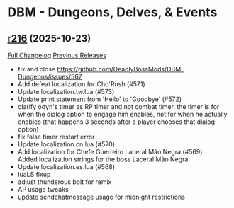 # DBM - Dungeons, Delves, & Events

## [r216](https://github.com/DeadlyBossMods/DBM-Dungeons/tree/r216) (2025-10-23)
[Full Changelog](https://github.com/DeadlyBossMods/DBM-Dungeons/compare/r215...r216) [Previous Releases](https://github.com/DeadlyBossMods/DBM-Dungeons/releases)

- fix and close https://github.com/DeadlyBossMods/DBM-Dungeons/issues/567  
- Add defeat localization for Cho'Rush (#571)  
- Update localization.tw.lua (#573)  
- Update print statement from 'Hello' to 'Goodbye' (#572)  
- clarify odyn's timer as RP timer and not combat timer. the timer is for when the dialog option to engage him enables, not for when he actually enables (that happens 3 seconds after a player chooses that dialog option)  
- fix false timer restart error  
- Update localization.cn.lua (#570)  
- Add localization for Chefe Guerreiro Laceral Mão Negra (#569)  
    Added localization strings for the boss Laceral Mão Negra.  
- Update localization.es.lua (#568)  
- luaLS fixup  
- adjust thunderous bolt for remix  
- AP usage tweaks  
- update sendchatmessage usage for midnight restrictions  
